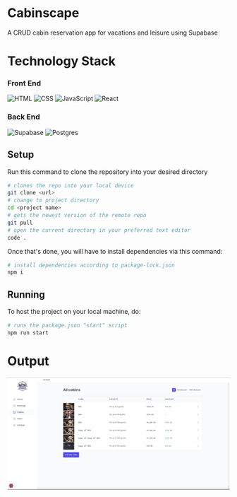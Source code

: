 # Cabinscape
A CRUD cabin reservation app for vacations and leisure using Supabase

# Technology Stack

### Front End

![HTML](https://img.shields.io/badge/HTML5-E34F26?style=for-the-badge&logo=html5&logoColor=white)
![CSS](https://img.shields.io/badge/CSS3-1572B6?style=for-the-badge&logo=css3&logoColor=white)
![JavaScript](https://img.shields.io/badge/JavaScript-323330?style=for-the-badge&logo=javascript&logoColor=F7DF1E)
![React](https://img.shields.io/badge/react-%2320232a.svg?style=for-the-badge&logo=react&logoColor=%2361DAFB)

### Back End

![Supabase](https://img.shields.io/badge/Supabase-3ECF8E?style=for-the-badge&logo=supabase&logoColor=white)
![Postgres](https://img.shields.io/badge/postgres-%23316192.svg?style=for-the-badge&logo=postgresql&logoColor=white)

## Setup

Run this command to clone the repository into your desired directory

```bash
# clones the repo into your local device
git clone <url>
# change to project directory
cd <project name>
# gets the newest version of the remote repo
git pull
# open the current directory in your preferred text editor
code .
```

Once that's done, you will have to install dependencies via this command:

```bash
# install dependencies according to package-lock.json
npm i
```

## Running

To host the project on your local machine, do:

```bash
# runs the package.json "start" script
npm run start
```

# Output
<img src="screenshot.png"/>

